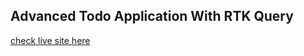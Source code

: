 ## Advanced Todo Application With RTK Query

[check live site here](https://todoappwithrtkquery.netlify.app/)
